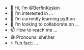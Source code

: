- 👋 Hi, I’m @BerfinKeskin
- 👀 I’m interested in ...
- 🌱 I’m currently learning python
- 💞️ I’m looking to collaborate on ...
- 📫 How to reach me ...
- 😄 Pronouns: she\her
- ⚡ Fun fact: ...

<!---
BerfinKeskin/BerfinKeskin is a ✨ special ✨ repository because its `README.md` (this file) appears on your GitHub profile.
You can click the Preview link to take a look at your changes.
--->
